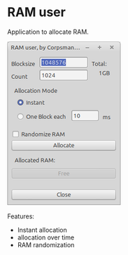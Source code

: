 # RAM user

Application to allocate RAM.

![](preview.png)

Features:
- Instant allocation
- allocation over time
- RAM randomization
